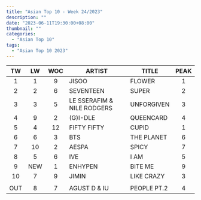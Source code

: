 ```yaml
---
title: "Asian Top 10 - Week 24/2023"
description: ""
date: "2023-06-11T19:30:00+08:00"
thumbnail: ""
categories:
  - "Asian Top 10"
tags:
  - "Asian Top 10 2023"
---
```

<!--more-->
|TW|LW|WOC|ARTIST|TITLE|PEAK|
|:----:|:----:|:----:|----|----|:----:|
|1|1|9|JISOO|FLOWER|1|
|2|2|6|SEVENTEEN|SUPER|2|
|3|3|5|LE SSERAFIM & NILE RODGERS|UNFORGIVEN|3|
|4|9|2|(G)I-DLE|QUEENCARD|4|
|5|4|12|FIFTY FIFTY|CUPID|1|
|6|6|3|BTS|THE PLANET|6|
|7|10|2|AESPA|SPICY|7|
|8|5|6|IVE|I AM|5|
|9|NEW|1|ENHYPEN|BITE ME|9|
|10|7|9|JIMIN|LIKE CRAZY|3|
| | | | | | |
|OUT|8|7|AGUST D & IU|PEOPLE PT.2|4|
